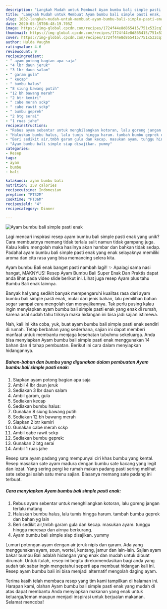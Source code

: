```yaml
---
description: "Langkah Mudah untuk Membuat Ayam bumbu bali simple pasti enak, Enak Banget"
title: "Langkah Mudah untuk Membuat Ayam bumbu bali simple pasti enak, Enak Banget"
slug: 1032-langkah-mudah-untuk-membuat-ayam-bumbu-bali-simple-pasti-enak-enak-banget
date: 2020-05-19T08:48:19.705Z
image: https://img-global.cpcdn.com/recipes/1724f44e8d865415/751x532cq70/ayam-bumbu-bali-simple-pasti-enak-foto-resep-utama.jpg
thumbnail: https://img-global.cpcdn.com/recipes/1724f44e8d865415/751x532cq70/ayam-bumbu-bali-simple-pasti-enak-foto-resep-utama.jpg
cover: https://img-global.cpcdn.com/recipes/1724f44e8d865415/751x532cq70/ayam-bumbu-bali-simple-pasti-enak-foto-resep-utama.jpg
author: Hulda Vaughn
ratingvalue: 4.6
reviewcount: 9
recipeingredient:
- " ayam potong bagian apa saja"
- "4 lbr daun jeruk"
- "3 lbr daun salam"
- " garam gula"
- " kecap"
- " bumbu halus"
- "8 siung bawang putih"
- "12 bh bawang merah"
- "2 btr kemiri"
- " cabe merah sckp"
- " cabe rawit sckp"
- " bumbu geprek"
- "2 btg serai"
- "1 ruas jahe"
recipeinstructions:
- "Rebus ayam sebentar untuk menghilangkan kotoran, lalu goreng jangan terlalu matang"
- "Haluskan bumbu halus, lalu tumis hingga harum. tambah bumbu geprek dan bahan yg lain"
- "Beri sedikit air,tmbh garam gula dan kecap. masukan ayam. tunggu hingga meresap dan airnya berkurang."
- "Ayam bumbu bali simple siap disajikan. yummy"
categories:
- Resep
tags:
- ayam
- bumbu
- bali

katakunci: ayam bumbu bali 
nutrition: 258 calories
recipecuisine: Indonesian
preptime: "PT32M"
cooktime: "PT36M"
recipeyield: "4"
recipecategory: Dinner

---
```



![Ayam bumbu bali simple pasti enak](https://img-global.cpcdn.com/recipes/1724f44e8d865415/751x532cq70/ayam-bumbu-bali-simple-pasti-enak-foto-resep-utama.jpg)

Lagi mencari inspirasi resep ayam bumbu bali simple pasti enak yang unik? Cara membuatnya memang tidak terlalu sulit namun tidak gampang juga. Kalau keliru mengolah maka hasilnya akan hambar dan bahkan tidak sedap. Padahal ayam bumbu bali simple pasti enak yang enak selayaknya memiliki aroma dan cita rasa yang bisa memancing selera kita.

Ayam bumbu Bali enak banget pasti nambah lagi!! ✨ Apalagi sama nasi hangat, MAKNYUS! Resep Ayam Bumbu Bali Super Enak Dan Praktis dapat anda lihat pada video slide berikut ini. Lihat juga resep Ayam plus tahu Bumbu Bali enak lainnya.

Banyak hal yang sedikit banyak mempengaruhi kualitas rasa dari ayam bumbu bali simple pasti enak, mulai dari jenis bahan, lalu pemilihan bahan segar sampai cara mengolah dan menyajikannya. Tak perlu pusing kalau ingin menyiapkan ayam bumbu bali simple pasti enak yang enak di rumah, karena asal sudah tahu triknya maka hidangan ini bisa jadi sajian istimewa.


Nah, kali ini kita coba, yuk, buat ayam bumbu bali simple pasti enak sendiri di rumah. Tetap berbahan yang sederhana, sajian ini dapat memberi manfaat untuk membantu menjaga kesehatan tubuhmu sekeluarga. Anda bisa menyiapkan Ayam bumbu bali simple pasti enak menggunakan 14 bahan dan 4 tahap pembuatan. Berikut ini cara dalam menyiapkan hidangannya.

<!--inarticleads1-->

##### Bahan-bahan dan bumbu yang digunakan dalam pembuatan Ayam bumbu bali simple pasti enak:

1. Siapkan  ayam potong bagian apa saja
1. Ambil 4 lbr daun jeruk
1. Sediakan 3 lbr daun salam
1. Ambil  garam, gula
1. Sediakan  kecap
1. Sediakan  bumbu halus:
1. Gunakan 8 siung bawang putih
1. Sediakan 12 bh bawang merah
1. Siapkan 2 btr kemiri
1. Gunakan  cabe merah sckp
1. Ambil  cabe rawit sckp
1. Sediakan  bumbu geprek:
1. Gunakan 2 btg serai
1. Ambil 1 ruas jahe


Resep sate ayam padang yang mempunyai ciri khas bumbu yang kental. Resep masakan sate ayam madura dengan bumbu sate kacang yang legit dan lezat. Yang sering pergi ke rumah makan padang pasti sering melihat sate sebagai salah satu menu sajian. Biasanya memang sate padang ini terbuat. 

<!--inarticleads2-->

##### Cara menyiapkan Ayam bumbu bali simple pasti enak:

1. Rebus ayam sebentar untuk menghilangkan kotoran, lalu goreng jangan terlalu matang
1. Haluskan bumbu halus, lalu tumis hingga harum. tambah bumbu geprek dan bahan yg lain
1. Beri sedikit air,tmbh garam gula dan kecap. masukan ayam. tunggu hingga meresap dan airnya berkurang.
1. Ayam bumbu bali simple siap disajikan. yummy


Lumuri potongan ayam dengan air jeruk nipis dan garam. Ada yang menggunakan ayam, soun, wortel, kentang, jamur dan lain-lain. Sajian ayam bakar bumbu Bali adalah hidangan yang enak dan mudah untuk dibuat dirumah. Untuk itulah, resep ini begitu direkomendasikan bagi anda yang sudah tak sabar ingin mengetahui seperti apa membuat hidangan kali ini. Resep ayam bumbu bali ini bisa menjadi alternatif mengolah daging ayam. 

Terima kasih telah membaca resep yang tim kami tampilkan di halaman ini. Harapan kami, olahan Ayam bumbu bali simple pasti enak yang mudah di atas dapat membantu Anda menyiapkan makanan yang enak untuk keluarga/teman maupun menjadi inspirasi untuk berjualan makanan. Selamat mencoba!
